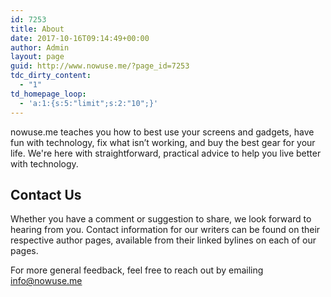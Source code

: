 ```yaml
---
id: 7253
title: About
date: 2017-10-16T09:14:49+00:00
author: Admin
layout: page
guid: http://www.nowuse.me/?page_id=7253
tdc_dirty_content:
  - "1"
td_homepage_loop:
  - 'a:1:{s:5:"limit";s:2:"10";}'
---
```

nowuse.me teaches you how to best use your screens and gadgets, have fun with technology, fix what isn’t working, and buy the best gear for your life. We're here with straightforward, practical advice to help you live better with technology.
<h2 class="about-us-section-title">Contact Us</h2>
<div class="text-block">

Whether you have a comment or suggestion to share, we look forward to hearing from you. Contact information for our writers can be found on their respective author pages, available from their linked bylines on each of our pages.

For more general feedback, feel free to reach out by emailing info@nowuse.me

</div>